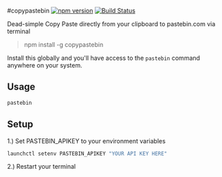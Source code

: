 #copypastebin [![npm version](https://img.shields.io/npm/v/ngcode.svg)](https://www.npmjs.com/package/ngcode) [![Build Status](https://img.shields.io/badge/license-MIT-blue.svg)](http://opensource.org/licenses/MIT)

Dead-simple Copy Paste directly from your clipboard to pastebin.com via terminal
> npm install -g copypastebin

Install this globally and you'll have access to the `pastebin` command anywhere on your system.

Usage
-----
```bash
pastebin
```

Setup
-----
1.) Set PASTEBIN_APIKEY to your environment variables
```bash
launchctl setenv PASTEBIN_APIKEY "YOUR API KEY HERE"
```
2.) Restart your terminal